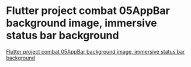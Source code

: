 # Flutter project combat 05AppBar background image, immersive status bar background
[Flutter project combat 05AppBar background image, immersive status bar background](https://aiwithcloud.com/2022/09/14/flutter_project_combat_05appbar_background_image_immersive_status_bar_background/)